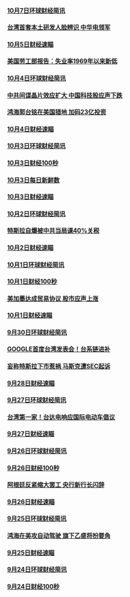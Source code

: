 #### [10月7日环球财经简讯](../pages/news208/a1394527.md?t=10081832) 

#### [台湾首套本土研发人脸辨识 中华电领军](../pages/news208/a1394509.md?t=10081832) 

#### [10月5日财经速瞄](../pages/news208/a1394260.md?t=10081832) 

#### [美国劳工部报告：失业率1969年以来新低](../pages/news208/a1394221.md?t=10081832) 

#### [10月4日环球财经简讯](../pages/news208/a1394211.md?t=10081832) 

#### [中共间谍晶片效应扩大 中国科技股应声下跌](../pages/news208/a1394210.md?t=10081832) 

#### [鸿海郭台铭在美国猎地 加码23亿投资](../pages/news208/a1394184.md?t=10081832) 

#### [10月4日财经速瞄](../pages/news208/a1394104.md?t=10081832) 

#### [10月3日环球财经简讯](../pages/news208/a1394057.md?t=10081832) 

#### [10月3日财经100秒](../pages/news208/a1394034.md?t=10081832) 

#### [10月3日每日新鲜数](../pages/news208/a1393967.md?t=10081832) 

#### [10月3日财经速瞄](../pages/news208/a1393964.md?t=10081832) 

#### [10月2日环球财经简讯](../pages/news208/a1393924.md?t=10081832) 

#### [特斯拉自爆被中共当局课40%关税](../pages/news208/a1393910.md?t=10081832) 

#### [10月2日财经速瞄](../pages/news208/a1393834.md?t=10081832) 

#### [10月1日环球财经简讯](../pages/news208/a1393775.md?t=10081832) 

#### [10月1日财经100秒](../pages/news208/a1393754.md?t=10081832) 

#### [美加墨达成贸易协议 股市应声上涨](../pages/news208/a1393738.md?t=10081832) 

#### [10月1日财经速瞄](../pages/news208/a1393681.md?t=10081832) 

#### [9月30日环球财经简讯](../pages/news208/a1393638.md?t=10081832) 

#### [GOOGLE首度台湾发表会！台系链进补](../pages/news208/a1393612.md?t=10081832) 

#### [妄称特斯拉下市惹祸 马斯克遭SEC起诉](../pages/news208/a1393392.md?t=10081832) 

#### [9月28日财经速瞄](../pages/news208/a1393394.md?t=10081832) 

#### [9月27日环球财经简讯](../pages/news208/a1393337.md?t=10081832) 

#### [台湾第一家！台达电响应国际电动车倡议](../pages/news208/a1393319.md?t=10081832) 

#### [9月27日财经速瞄](../pages/news208/a1393242.md?t=10081832) 

#### [9月26日环球财经简讯](../pages/news208/a1393188.md?t=10081832) 

#### [9月26日财经100秒](../pages/news208/a1393159.md?t=10081832) 

#### [阿根廷反紧缩大罢工 央行新行长闪辞](../pages/news208/a1393091.md?t=10081832) 

#### [9月26日财经速瞄](../pages/news208/a1393087.md?t=10081832) 

#### [9月25日环球财经简讯](../pages/news208/a1393038.md?t=10081832) 

#### [鸿海在美攻自动驾驶 旗下乙盛将扮要角](../pages/news208/a1393021.md?t=10081832) 

#### [9月25日财经速瞄](../pages/news208/a1392936.md?t=10081832) 

#### [9月24日环球财经简讯](../pages/news208/a1392891.md?t=10081832) 

#### [9月24日财经100秒](../pages/news208/a1392876.md?t=10081832) 

